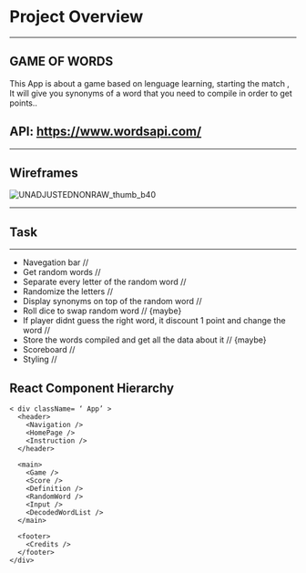 # Project Overview
------------------------------------------
## GAME OF WORDS

 This App is about a game based on lenguage learning, starting the match , It will give you synonyms of a word that you need to compile in order to get points..
 
## API: https://www.wordsapi.com/
------------------------------------------
## Wireframes

![UNADJUSTEDNONRAW_thumb_b40](https://user-images.githubusercontent.com/50800873/60344689-1abffa80-9985-11e9-88e0-ca594e1f356e.jpg)
 
------------------------------------------
## Task
------------------------------------------
* Navegation bar // 
* Get random words //
* Separate every letter of the random word //
* Randomize the letters //
* Display synonyms on top of the random word //
* Roll dice to swap random word // {maybe}
* If player didnt guess the right word, it discount 1 point and change the word // 
* Store the words compiled and get all the data about it // {maybe}
* Scoreboard //
* Styling //

## React Component Hierarchy
```
< div className= ‘ App’ >
  <header>
    <Navigation />
    <HomePage />
    <Instruction />
  </header>

  <main>
    <Game />
    <Score />
    <Definition />
    <RandomWord />
    <Input />
    <DecodedWordList />
  </main>

  <footer>
    <Credits />
  </footer>
</div>
```

